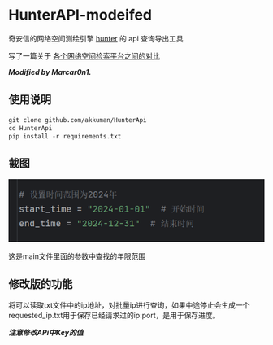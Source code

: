 # HunterAPI-modeifed

奇安信的网络空间测绘引擎 [hunter](https://hunter.qianxin.com/) 的 api 查询导出工具

写了一篇关于 [各个网络空间检索平台之间的对比](./introduce.md)


***Modified by Marcar0n1.***

## 使用说明

```shell
git clone github.com/akkuman/HunterApi
cd HunterApi
pip install -r requirements.txt
```


## 截图

![](./date.png)

这是main文件里面的参数中查找的年限范围

## 修改版的功能
将可以读取txt文件中的ip地址，对批量ip进行查询，如果中途停止会生成一个requested_ip.txt用于保存已经请求过的ip:port，是用于保存进度。

***注意修改APi中Key的值***


